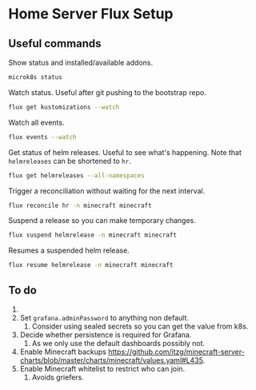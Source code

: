 # Home Server Flux Setup

## Useful commands

Show status and installed/available addons.
```bash
microk8s status
```

Watch status. Useful after git pushing to the bootstrap repo.
```bash
flux get kustomizations --watch
```

Watch all events.
```bash
flux events --watch
```

Get status of helm releases. Useful to see what's happening. Note that `helmreleases` can be shortened to `hr`.
```bash
flux get helmreleases --all-namespaces
```

Trigger a reconciliation without waiting for the next interval.
```bash
flux reconcile hr -n minecraft minecraft
```

Suspend a release so you can make temporary changes.
```bash
flux suspend helmrelease -n minecraft minecraft
```

Resumes a suspended helm release.
```bash
flux resume helmrelease -n minecraft minecraft
```

## To do

1. 
2. Set `grafana.adminPassword` to anything non default.
   1. Consider using sealed secrets so you can get the value from k8s.
3. Decide whether persistence is required for Grafana. 
   1. As we only use the default dashboards possibly not.
4. Enable Minecraft backups
   https://github.com/itzg/minecraft-server-charts/blob/master/charts/minecraft/values.yaml#L435.
5. Enable Minecraft whitelist to restrict who can join.
   1. Avoids griefers.
